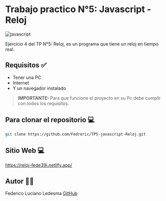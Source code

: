 # Trabajo practico N°5: Javascript - Reloj

![javascript](https://soyhorizonte.com/wp-content/uploads/2020/10/Javascript-by-SoyHorizonte.jpg)

Ejercicio 4 del TP N°5: Reloj, es un programa que tiene un reloj en tiempo real.

## Requisitos ✅

- Tener una PC
- Internet
- Y un navegador instalado

>**IMPORTANTE:** Para que funcione el proyecto en su Pc debe cumplir con todos los requisitos.

## Para clonar el repositorio 💻

```bash
git clone https://github.com/Fedreric/TP5-javascript-Reloj.git
```
## Sitio Web 💻
https://reloj-fede39i.netlify.app/
## Autor 👨‍💻
 Federico Luciano Ledesma [GitHub](https://github.com/Fedreric)
